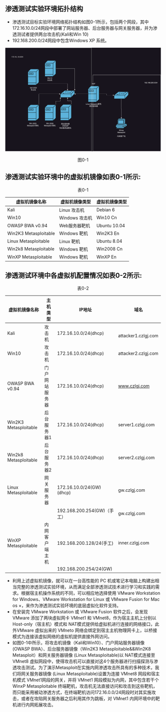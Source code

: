 ## 渗透测试实验环境拓扑结构
- 渗透测试目标实验环境网络拓扑结构如图0-1所示，包括两个网段，其中172.16.10.0/24网段中部署了网站服务器、后台服务器与网关服务器，并为渗透测试者提供两台攻击机(Kali和Win 10)
- 192.168.200.0/24网段中包含Windows XP 系统。
<center>

![0-1](./pics/0-1.png)

图0-1

</center>


## 渗透测试实验环境中的虚拟机镜像如表0-1所示:

<center>

表0-1

| 虚拟机镜像名称                        | 虚拟机镜像类型       |虚拟机镜像类型       |  
| ----------------------------------- | ------------------ | ------------------ |
| Kali                                | Linux 攻击机        | Debian 6       |
| Win10                                | Windows 攻击机        |  Win10 Cn    |
| OWASP BWA v0.94                     | Web服务器靶机        | Ubuntu 10.04    |
| Win2K3 Metasploitable               | Windows 靶机        | Win2K3 En |
| Linux Metasploitable                 | Linux 靶机       | Ubuntu 8.04 |
| Win2k8 Metasploitable                 | Windows 靶机       | Win2008 Cn |
| WinXP Metasploitable                 | Windows 靶机       | WinXP En |


</center>

## 渗透测试环境中各虚拟机配置情况如表0-2所示:

<center>

表0-2

| 虚拟机镜像名称                        | 主机类型             |     IP地址         |     域名           |  
| ----------------------------------- | ------------------ | ------------------ | ------------------ |
| Kali                                | 攻击机             | 172.16.10.0/24(dhcp)    |  attacker1.czlgj.com |
| Win10                                | 攻击机            |  172.16.10.0/24(dhcp)     | attacker2.czlgj.com |
| OWASP BWA v0.94                     | 门户网站服务器      | 172.16.10.0/24(dhcp)     | www.czlgj.com       |
| Win2K3 Metasploitable               | 后台服务器1         | 172.16.10.0/24(dhcp)  |    server1.czlgj.com    |
| Win2k8 Metasploitable                 | 后台服务器2       | 172.16.10.0/24(dhcp)  |   server2.czlgj.com   |
| Linux Metasploitable                 | 网关服务器         | 172.16.10.0/24(GW)(dhcp)  | gw.czlgj.com |
|                                       |                 |  192.168.200.254(GW)（手工） | gw.czlgj.com |
| WinXP Metasploitable                 | 内网客户端主机      | 192.168.200.128/24(手工) |  inner.czlgj.com |
|                                      |                   | 192.168.200.254/24(GW) |                  |

</center>

- 利用上述虚拟机镜像，就可以在一台高性能的 PC 机或笔记本电脑上构建出相当完整的渗透测试实验环境，从而满足全部渗透测试技术进行学习和实践的需求。根据宿主机操作系统的不同，可以相应地选择使用 VMware Workstation for Windows、VMware Workstation for Linux 或 VMware Fusion for Mac os ×，来作为渗透测试实验环境的底层虚拟化软件支持。
- 在安装完 VMware Workstation 或 VMware Fusion 软件之后，会发现 VMware 添加了两块虛拟网卡 VMnet1 和 VMnet8，作为宿主主机上分别以 Host-only（宿主机）模式和 NAT模式提供给虚拟机进行连接的网络接口，此外VMware 虛拟出来的 VMneto 网络会绑定到宿主主机物理网卡上，以桥接模式为连接该虚拟网络的虛拟机提供直接外网访问。
- 如图0-1中所示，将攻击机镜像（Kali和Win10）、门户网站服务器镜像(OWASP BWA）、后台服务器镜像（Win2K3 Metasploitable&&Win2K8 Metasploit）和网关服务器镜像 (Linux Metasploitable)以 NAT模式连接至 VMnet8 虛拟网段中，使得攻击机可以直接对这4个服务器进行扫描探测与渗透攻击测试。为了演示Metasploit在实施内网渗透攻击所具有的多种技术，我们将网关服务器镜像 (Linux Metasploitable)设置为连接 VMnet8 网段和宿主机模式 VMnet1网段的网关，并将 VMnet1 网段模拟为内网，其中包含若干个WinxP Metasploitable 终端靶机，攻击机无法直接访问和攻击到这些靶机，而只能采用被动渗透方式，在终端靶机访问172.16.0.0/24网段时对其实施攻击，或者在攻陷网关服务器之后利用其作为跳板，对 VMnet1 内网环境中的靶机进行内网拓展攻击。



